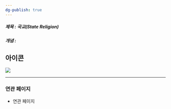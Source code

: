 ```yaml
---
dg-publish: true
---
```

##### 제목 : 국교(State Religion)
##### 개념 : 
## 아이콘
<img src="\Assets\ImageName.png"/>


--- 

### 연관 페이지
- 연관 페이지
